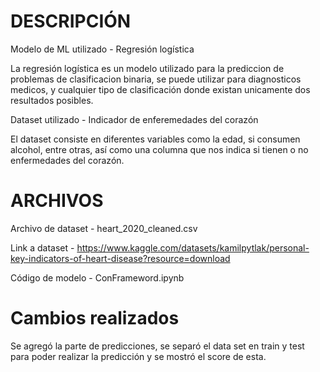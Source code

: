 # DESCRIPCIÓN

Modelo de ML utilizado - Regresión logística 

La regresión logística es un modelo utilizado para la prediccion de problemas de clasificacion binaria, se puede utilizar para diagnosticos medicos, y cualquier tipo de clasificación donde existan unicamente dos resultados posibles. 

Dataset utilizado - Indicador de enferemedades del corazón

El dataset consiste en diferentes variables como la edad, si consumen alcohol, entre otras, así como una columna que nos indica si tienen o no enfermedades del corazón.

# ARCHIVOS 
Archivo de dataset - heart_2020_cleaned.csv

Link a dataset - https://www.kaggle.com/datasets/kamilpytlak/personal-key-indicators-of-heart-disease?resource=download 

Código de modelo - ConFrameword.ipynb

# Cambios realizados

Se agregó la parte de predicciones, se separó el data set en train y test para poder realizar la predicción y se mostró el score de esta.
